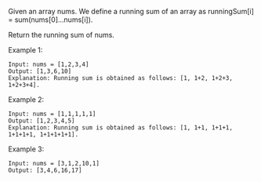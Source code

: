 Given an array nums. We define a running sum of an array as runningSum[i] = sum(nums[0]…nums[i]).

Return the running sum of nums.

Example 1:

    Input: nums = [1,2,3,4]
    Output: [1,3,6,10]
    Explanation: Running sum is obtained as follows: [1, 1+2, 1+2+3, 1+2+3+4].

Example 2:

    Input: nums = [1,1,1,1,1]
    Output: [1,2,3,4,5]
    Explanation: Running sum is obtained as follows: [1, 1+1, 1+1+1, 1+1+1+1, 1+1+1+1+1].

Example 3:

    Input: nums = [3,1,2,10,1]
    Output: [3,4,6,16,17]
